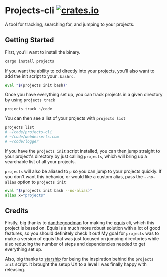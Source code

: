 # Projects-cli [![crates.io](https://img.shields.io/crates/v/projects.svg)](https://crates.io/crates/projects)

A tool for tracking, searching for, and jumping to your projects.

## Getting Started

First, you'll want to install the binary.
```bash
cargo install projects
```
If you want the ability to cd directly into your projects, you'll also want to add the init script to your `.bashrc`.
```bash
eval "$(projects init bash)"
```
Once you have everything set up, you can track projects in a given directory by using `projects track`
```bash
projects track ~/code 
```
You can then see a list of your projects with `projects list`
```bash
projects list
# ~/code/projects-cli
# ~/code/webdesserts.com
# ~/code/logger
```
If you have the `projects init` script installed, you can then jump straight to your project's directory by just calling `projects`, which will bring up a searchable list of all your projects.

`projects` will also be aliased to `p` so you can jump to your projects quickly. If you don't want this behavior, or would like a custom alias, pass the `--no-alias` option to `projects init`

```bash
eval "$(projects init bash --no-alias)"
alias x="projects"
```

## Credits

Firstly, big thanks to [danthegoodman](https://github.com/danthegoodman) for making the [equis](https://github.com/danthegoodman/equis) cli, which this project is based on. Equis is a much more robust solution with a lot of good features, so you should definitely check it out! My goal for `projects` was to make a version of equis that was just focused on jumping directories while also reducing the number of steps and dependencies needed to get everything set up.

Also, big thanks to [starship](https://starship.rs) for being the inspiration behind the `projects init` script. It brought the setup UX to a level I was finally happy with releasing.

